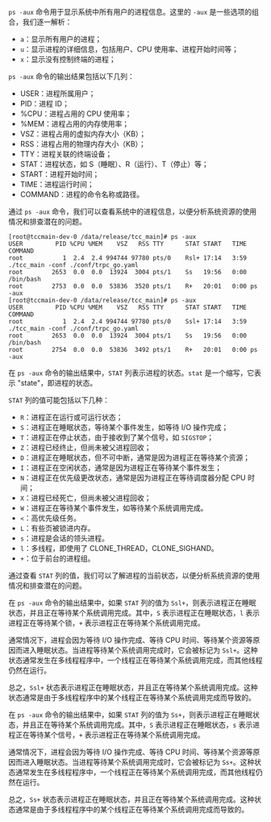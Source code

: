 `ps -aux` 命令用于显示系统中所有用户的进程信息。这里的 `-aux` 是一些选项的组合，我们逐一解析：

- `a`：显示所有用户的进程；
- `u`：显示进程的详细信息，包括用户、CPU 使用率、进程开始时间等；
- `x`：显示没有控制终端的进程；

`ps -aux` 命令的输出结果包括以下几列：

- USER：进程所属用户；
- PID：进程 ID；
- %CPU：进程占用的 CPU 使用率；
- %MEM：进程占用的内存使用率；
- VSZ：进程占用的虚拟内存大小（KB）；
- RSS：进程占用的物理内存大小（KB）；
- TTY：进程关联的终端设备；
- STAT：进程状态，如 S（睡眠）、R（运行）、T（停止）等；
- START：进程开始时间；
- TIME：进程运行时间；
- COMMAND：进程的命令名称或路径。

通过 `ps -aux` 命令，我们可以查看系统中的进程信息，以便分析系统资源的使用情况和排查潜在的问题。

```
[root@tccmain-dev-0 /data/release/tcc_main]# ps -aux 
USER         PID %CPU %MEM    VSZ   RSS TTY      STAT START   TIME COMMAND
root           1  2.4  2.4 994744 97780 pts/0    Rsl+ 17:14   3:59 ./tcc_main -conf ./conf/trpc_go.yaml
root        2653  0.0  0.0  13924  3004 pts/1    Ss   19:56   0:00 /bin/bash
root        2753  0.0  0.0  53836  3520 pts/1    R+   20:01   0:00 ps -aux
[root@tccmain-dev-0 /data/release/tcc_main]# ps -aux 
USER         PID %CPU %MEM    VSZ   RSS TTY      STAT START   TIME COMMAND
root           1  2.4  2.4 994744 97780 pts/0    Ssl+ 17:14   3:59 ./tcc_main -conf ./conf/trpc_go.yaml
root        2653  0.0  0.0  13924  3004 pts/1    Ss   19:56   0:00 /bin/bash
root        2754  0.0  0.0  53836  3492 pts/1    R+   20:01   0:00 ps -aux
```

在 `ps -aux` 命令的输出结果中，`STAT` 列表示进程的状态。`stat` 是一个缩写，它表示 "state"，即进程的状态。

`STAT` 列的值可能包括以下几种：

- `R`：进程正在运行或可运行状态；
- `S`：进程正在睡眠状态，等待某个事件发生，如等待 I/O 操作完成；
- `T`：进程正在停止状态，由于接收到了某个信号，如 `SIGSTOP`；
- `Z`：进程已经终止，但尚未被父进程回收；
- `D`：进程正在睡眠状态，但不可中断，通常是因为进程正在等待某个资源；
- `I`：进程正在空闲状态，通常是因为进程正在等待某个事件发生；
- `N`：进程正在优先级更改状态，通常是因为进程正在等待调度器分配 CPU 时间；
- `X`：进程已经死亡，但尚未被父进程回收；
- `W`：进程正在等待某个事件发生，如等待某个系统调用完成。
- `<`：高优先级任务。
- `L`：有些页被锁进内存。
- `s`：进程是会话的领头进程。
- `l`：多线程，即使用了 CLONE_THREAD，CLONE_SIGHAND。
- `+`：位于前台的进程组。

通过查看 `STAT` 列的值，我们可以了解进程的当前状态，以便分析系统资源的使用情况和排查潜在的问题。

在 `ps -aux` 命令的输出结果中，如果 `STAT` 列的值为 `Ssl+`，则表示进程正在睡眠状态，并且正在等待某个系统调用完成。其中，`S` 表示进程正在睡眠状态，`l` 表示进程正在等待某个锁，`+` 表示进程正在等待某个系统调用完成。

通常情况下，进程会因为等待 I/O 操作完成、等待 CPU 时间、等待某个资源等原因而进入睡眠状态。当进程等待某个系统调用完成时，它会被标记为 `Ssl+`。这种状态通常发生在多线程程序中，一个线程正在等待某个系统调用完成，而其他线程仍然在运行。

总之，`Ssl+` 状态表示进程正在睡眠状态，并且正在等待某个系统调用完成。这种状态通常是由于多线程程序中的某个线程正在等待某个系统调用完成而导致的。

在 `ps -aux` 命令的输出结果中，如果 `STAT` 列的值为 `Ss+`，则表示进程正在睡眠状态，并且正在等待某个系统调用完成。其中，`S` 表示进程正在睡眠状态，`s` 表示进程正在等待某个信号，`+` 表示进程正在等待某个系统调用完成。

通常情况下，进程会因为等待 I/O 操作完成、等待 CPU 时间、等待某个资源等原因而进入睡眠状态。当进程等待某个系统调用完成时，它会被标记为 `Ss+`。这种状态通常发生在多线程程序中，一个线程正在等待某个系统调用完成，而其他线程仍然在运行。

总之，`Ss+` 状态表示进程正在睡眠状态，并且正在等待某个系统调用完成。这种状态通常是由于多线程程序中的某个线程正在等待某个系统调用完成而导致的。